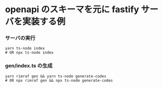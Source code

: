 # openapi のスキーマを元に fastify サーバを実装する例

### サーバの実行

```shell
yarn ts-node index
# OR npx ts-node index
```

### gen/index.ts の生成

```shell
yarn rimraf gen && yarn ts-node generate-codes
# OR npx rimraf gen && npx ts-node generate-codes
```
